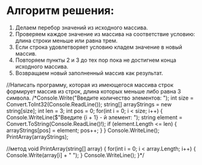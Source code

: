# Алгоритм решения:

1. Делаем перебор значений из исходного массива.
2. Проверяем каждое значение из массива на соответствие условию: длина строки меньше или равна трем.
3. Если строка удовлетворяет условию кладем значение в новый массив.
4. Повторяем пункты 2 и 3 до тех пор пока не достигнем конца исходного массива.
5. Возвращаем новый заполненный массив как результат.
   
//Написать программу, которая из имеющегося массива строк формирует массив из строк, длина которых меньше либо равна 3 символа.
/*Console.Write("Введите количество элементов: ");
int size = Convert.ToInt32(Console.ReadLine());
string[] arrayStrings = new string[size];
int len = 3;
int pos = 0;
for(int i = 0; i < size; i++)
{
    Console.WriteLine($"Введите {i + 1} - й элемент: ");
    string element = Convert.ToString(Console.ReadLine()!);
    if (element.Length <= len)
    {
        arrayStrings[pos] = element;
        pos++;
    }
}
Console.WriteLine();
PrintArray(arrayStrings);

//метод
void PrintArray(string[] array)
{
    for(int i = 0; i < array.Length; i++)
    {
        Console.Write(array[i] + " ");
    }
    Console.WriteLine();
}*/